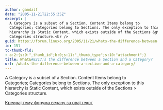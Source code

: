 ```yaml
---
author: gandalf
date: "2005-11-21T22:55:35Z"
excerpt: |
  A Category is a subset of a Section. Content Items belong to
  Categories; Categories belong to Sections. The only exception to this
  hierarchy is Static Content, which exists outside of the Sections &gt;
  Categories structure.<br />
guid: https://forum.linuxo.org/2005/11/21/whats-the-difference-between-a-section-and-a-category/
id: 151
tc-thumb-fld:
- a:2:{s:9:"_thumb_id";b:0;s:11:"_thumb_type";s:10:"attachment";}
title: What&#8217;s the difference between a Section and a Category?
url: /whats-the-difference-between-a-section-and-a-category/
---
```

A Category is a subset of a Section. Content Items belong to  
Categories; Categories belong to Sections. The only exception to this  
hierarchy is Static Content, which exists outside of the Sections >  
Categories structure.  
<!--break-->

[Креирај тему форума везану за овај текст](https://linuxo.org/nova-tema-na-forumu/?se_pid=151)
